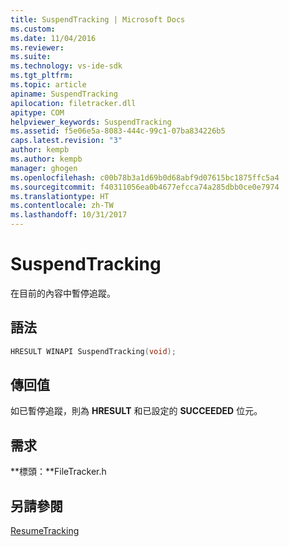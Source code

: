 ```yaml
---
title: SuspendTracking | Microsoft Docs
ms.custom: 
ms.date: 11/04/2016
ms.reviewer: 
ms.suite: 
ms.technology: vs-ide-sdk
ms.tgt_pltfrm: 
ms.topic: article
apiname: SuspendTracking
apilocation: filetracker.dll
apitype: COM
helpviewer_keywords: SuspendTracking
ms.assetid: f5e06e5a-8083-444c-99c1-07ba834226b5
caps.latest.revision: "3"
author: kempb
ms.author: kempb
manager: ghogen
ms.openlocfilehash: c00b78b3a1d69b0d68abf9d07615bc1875ffc5a4
ms.sourcegitcommit: f40311056ea0b4677efcca74a285dbb0ce0e7974
ms.translationtype: HT
ms.contentlocale: zh-TW
ms.lasthandoff: 10/31/2017
---
```

# <a name="suspendtracking"></a>SuspendTracking
在目前的內容中暫停追蹤。  
  
## <a name="syntax"></a>語法  
  
```cpp 
HRESULT WINAPI SuspendTracking(void);  
```  
  
## <a name="return-value"></a>傳回值  
 如已暫停追蹤，則為 **HRESULT** 和已設定的 **SUCCEEDED** 位元。  
  
## <a name="requirements"></a>需求  
 **標頭：**FileTracker.h  
  
## <a name="see-also"></a>另請參閱  
 [ResumeTracking](../msbuild/resumetracking.md)